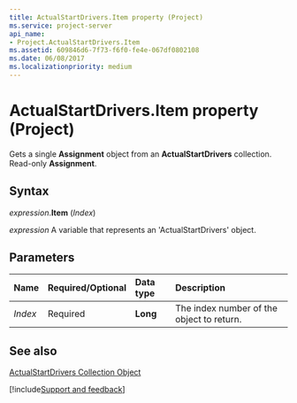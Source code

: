 ```yaml
---
title: ActualStartDrivers.Item property (Project)
ms.service: project-server
api_name:
- Project.ActualStartDrivers.Item
ms.assetid: 609846d6-7f73-f6f0-fe4e-067df0802108
ms.date: 06/08/2017
ms.localizationpriority: medium
---
```



# ActualStartDrivers.Item property (Project)

Gets a single **Assignment** object from an **ActualStartDrivers** collection. Read-only **Assignment**.


## Syntax

_expression_.**Item** (_Index_)

_expression_ A variable that represents an 'ActualStartDrivers' object.


## Parameters



|Name|Required/Optional|Data type|Description|
|:-----|:-----|:-----|:-----|
| _Index_|Required|**Long**|The index number of the object to return.|

## See also


[ActualStartDrivers Collection Object](Project.actualstartdrivers.md)

[!include[Support and feedback](~/includes/feedback-boilerplate.md)]